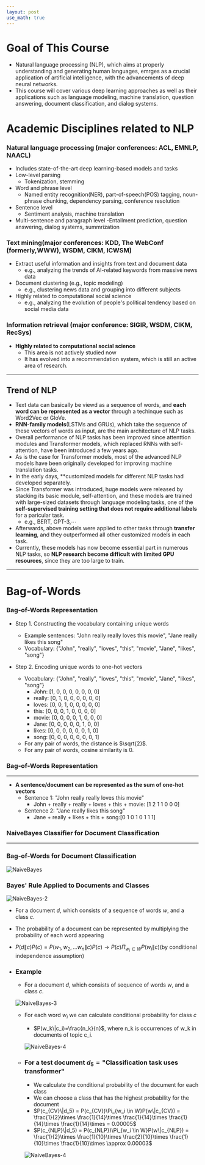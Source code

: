 ```yaml
---
layout: post
use_math: true
---
```

# Goal of This Course
* Natural language processing (NLP), which aims at properly understanding and generating human languages, emrges as a crucial application of artificial intelligence, with the advancements of deep neural networks.
* This course will cover various deep learning approaches as well as their applications such as language modeling, machine translation, question answering, document classification, and dialog systems.

# Academic Disciplines related to NLP

### **Natural language processing (major conferences: ACL, EMNLP, NAACL)**
- Includes state-of-the-art deep learning-based models and tasks
- Low-level parsing
    - Tokenization, stemming
- Word and phrase level
    - Named entity recognition(NER), part-of-speech(POS) tagging, noun-phrase chunking, dependency parsing, conference resolution
- Sentence level
    - Sentiment analysis, machine translation
- Multi-sentence and paragraph level
    -Entailment prediction, question answering, dialog systems, summrization

### **Text mining(major conferences: KDD, The WebConf (formerly,WWW), WSDM, CIKM, ICWSM)**
- Extract useful information and insights from text and document data
    - e.g., analyzing the trends of AI-related keywords from massive news data
- Document clustering (e.g., topic modeling)
    - e.g., clustering news data and grouping into different subjects
- Highly related to computational social science
    - e.g., analyzing the evolution of people's political tendency based on social media data
### **Information retrieval (major conference: SIGIR, WSDM, CIKM, RecSys)**
- **Highly related to computational social science**
    - This area is not actively studied now
    - It has evolved into a recommendation system, which is still an active area of research.

---

## Trend of NLP
- Text data can basically be viewd as a sequence of words, and **each word can be represented as a vector** through a techinque such as Word2Vec or GloVe.
- **RNN-family models**(LSTMs and GRUs), which take the sequence of these vectors of words as input, are the main architecture of NLP tasks.
- Overall performance of NLP tasks has been improved since attenttion modules and Transformer models, which replaced RNNs with self-attention, have been introduced a few years ago.
- As is the case for Transformer models, most of the advanced NLP models have been originally developed for improving machine translation tasks.
- In the early days, **customized models for different NLP tasks had developed separately.
- Since Transformer was introduced, huge models were released by stacking its basic module, self-attention, and these models are trained with large-sized datasets through language modeling tasks, one of the **self-supervised training setting that does not require additional labels** for a paricular task.
    - e.g., BERT, GPT-3,$\cdots$
- Afterwards, above models were applied to other tasks through **transfer learning**, and they outperformed all other customized models in each task.
- Currently, these models has now become essential part in numerous NLP tasks, so **NLP research become difficult with limited GPU resources**, since they are too large to train.

---
# Bag-of-Words

### Bag-of-Words Representation
* Step 1. Constructing the vocabulary containing unique words
    * Example sentences: "John really really loves this movie", "Jane really likes this song"
    * Vocabulary: {"John", "really", "loves", "this", "movie", "Jane", "likes", "song"}

* Step 2. Encoding unique words to one-hot vectors
    * Vocabulary: {"John", "really", "loves", "this", "movie", "Jane", "likes", "song"}
        * John: [1, 0, 0, 0, 0, 0, 0, 0]
        * really: [0, 1, 0, 0, 0, 0, 0, 0]
        * loves: [0, 0, 1, 0, 0, 0, 0, 0]
        * this: [0, 0, 0, 1, 0, 0, 0, 0]
        * movie: [0, 0, 0, 0, 1, 0, 0, 0]
        * Jane: [0, 0, 0, 0, 0, 1, 0, 0]
        * likes: [0, 0, 0, 0, 0, 0, 1, 0]
        * song: [0, 0, 0, 0, 0, 0, 0, 1]
    * For any pair of words, the distance is $\sqrt{2}$.
    * For any pair of words, cosine similarity is 0.

### Bag-of-Words Representation
---
* **A sentence/document can be represented as the sum of one-hot vectors**
    * Sentence 1: "John really really loves this movie"
        * John + really + really + loves + this + movie: [1 2 1 1 0 0 0]
    * Sentence 2: "Jane really likes this song"
        * Jane + really + likes + this + song:[0 1 0 1 0 1 1 1]

### NaiveBayes Classifier for Document Classification
---
### **Bag-of-Words for Document Classification**
![NaiveBayes](../images/NaiveBayes.png)

### **Bayes' Rule Applied to Documents and Classes**
![NaiveBayes-2](../images/NaiveBayes-2.png)

* For a document *d*, which consists of a sequence of words *w*, and a class *c*.
* The probability of a document can be represented by multiplying the probability of each word appearing
* $P(d\|c)P(c)=P(w_1, w_2,\dots w_n\|c)P(c) \to P(c)\Pi_{w_i \in W}P(w_i\|c)$(by conditional independence assumption)

* ### **Example**
    * For a document *d*, which consists of sequence of words *w*, and a class *c*. 

    ![NaiveBayes-3](../images/NaiveBayes-3.png)

    * For each word $w_i$ we can calculate conditional probability for class $c$
        * $P(w_k\|c_i)=\frac{n_k}{n}$, where n_k is occurrences of w_k in documents of topic c_i.

        ![NaiveBayes-4](../images/NaiveBayes-4.png)

    * ### **For a test document $d_5 = \text{"Classification task uses transformer"}$**
        * We calculate the conditional probability of the document for each class
        * We can choose a class that has the highest probability for the document
        - $P(c_{CV}\|d_5) = P(c_{CV})\Pi_{w_i \in W}P(w\|c_{CV}) = \frac{1}{2}\times \frac{1}{14}\times \frac{1}{14}\times \frac{1}{14}\times \frac{1}{14}\times = 0.00005$
        - $P(c_{NLP}\|d_5) = P(c_{NLP})\Pi_{w_i \in W}P(w\|c_{NLP}) = \frac{1}{2}\times \frac{1}{10}\times \frac{2}{10}\times \frac{1}{10}\times \frac{1}{10}\times \approx 0.00003$

        ![NaiveBayes-4](../images/NaiveBayes-4.png)